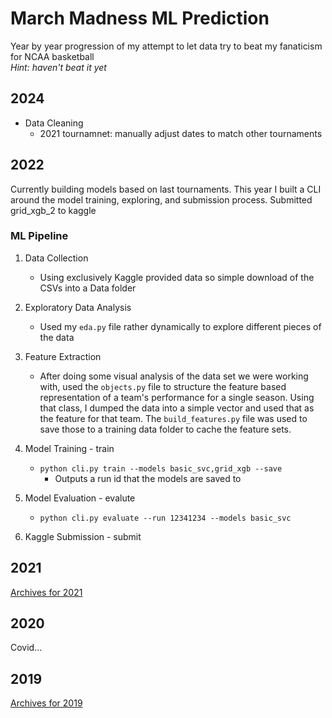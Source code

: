 # March Madness ML Prediction
Year by year progression of my attempt to let data try to beat my fanaticism for NCAA basketball <br />
<i>Hint: haven't beat it yet</i>

## 2024

- Data Cleaning
    - 2021 tournamnet: manually adjust dates to match other tournaments

## 2022
Currently building models based on last tournaments. This year I built a CLI around the model training, exploring, and submission process.
Submitted grid_xgb_2 to kaggle

### ML Pipeline
1) Data Collection
    - Using exclusively Kaggle provided data so simple download of the CSVs into a Data folder

2) Exploratory Data Analysis
    - Used my `eda.py` file rather dynamically to explore different pieces of the data

3) Feature Extraction
    - After doing some visual analysis of the data set we were working with, used the `objects.py` file to structure the feature based representation of a team's performance for a single season. Using that class, I dumped the data into a simple vector and used that as the feature for that team. The `build_features.py` file was used to save those to a training data folder to cache the feature sets.

4) Model Training - train
    - `python cli.py train --models basic_svc,grid_xgb --save`
        - Outputs a run id that the models are saved to

5) Model Evaluation - evalute
    - `python cli.py evaluate --run 12341234 --models basic_svc`

6) Kaggle Submission - submit

## 2021
[Archives for 2021](Archives/2021/README.md)

## 2020 
Covid...

## 2019
[Archives for 2019](Archives/2019/README.md)
